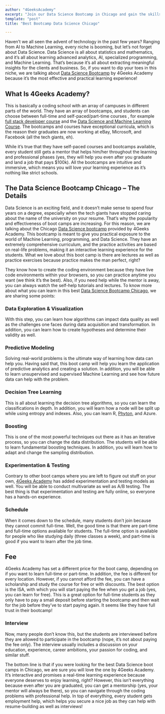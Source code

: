 ```yaml
---
author: "4GeeksAcademy"
excerpt: "Join our Data Science Bootcamp in Chicago and gain the skills you need to succeed. Hands-on training, expert instructors, and a supportive community await! Apply now."
template: "post"
title: "Best Bootcamp Data Science Chicago"

---
```


Haven’t we all seen the advent of technology in the past few years? Ranging from AI to Machine Learning, every niche is booming, but let’s not forget about Data Science. Data Science is all about statistics and mathematics, and it’s all about learning advanced analytics, AI, specialized programming, and Machine Learning. 
That’s because it’s all about extracting meaningful insights for the clients and business. So, if you want to dip your toes in this niche, we are talking about [Data Science Bootcamp](https://4geeksacademy.com/us/coding-bootcamps/datascience-machine-learning) by 4Geeks Academy because it’s the most effective and practical learning experience!

## What Is 4Geeks Academy?

This is basically a coding school with an array of campuses in different parts of the world. They have an array of bootcamps, and students can choose between full-time and self-paced/part-time courses , for example [full stack developer course](https://4geeksacademy.com/us/coding-bootcamps/part-time-full-stack-developer) and the [Data Science and Machine Learning Course](https://4geeksacademy.com/us/coding-bootcamps/datascience-machine-learning). The bootcamps and courses have exceptional curricula, which is the reason their graduates are now working at eBay, Microsoft, and Facebook (all the tech giants, eh).

While it’s true that they have self-paced courses and bootcamps available, every student still gets a mentor that helps him/her throughout the learning and professional phases (yes, they will help you even after you graduate and land a job that pays $100k). All the bootcamps are intuitive and immersive, which means you will love your learning experience as it’s nothing like strict schools.

## The Data Science Bootcamp Chicago – The Details

Data Science is an exciting field, and it doesn’t make sense to spend four years on a degree, especially when the tech giants have stopped caring about the name of the university on your resume. That’s why the popularity and effectiveness of boot camps are increasing. For this reason, we are talking about the Chicago [Data Science bootcamp](https://4geeksacademy.com/us/coding-bootcamps/datascience-machine-learning) provided by 4Geeks Academy. This bootcamp is meant to give you practical exposure to the world of Machine Learning, programming, and Data Science. They have an extremely comprehensive curriculum, and the practice activities are based on real-life problems, making it an interactive learning experience for the students. What we love about this boot camp is there are lectures as well as practice exercises because practice makes the man perfect, right? 

They know how to create the coding environment because they have live code environments within your browsers, so you can practice anytime you want (we think it’s the best). Also, if you need help while the mentor is away, you can always watch the self-help tutorials and lectures. To know more about what you can learn in this best [Data Science Bootcamp Chicago](https://4geeksacademy.com/us/coding-campus/coding-bootcamp-miami), we are sharing some points:

### Data Exploration & Visualization

With this step, you can learn how algorithms can impact data quality as well as the challenges one faces during data acquisition and transformation. In addition, you can learn how to create hypotheses and determine their validity as well.

### Predictive Modeling

Solving real-world problems is the ultimate way of learning how data can help you. Having said that, this boot camp will help you learn the application of predictive analytics and creating a solution. In addition, you will be able to learn unsupervised and supervised Machine Learning and see how future data can help with the problem.

### Decision Tree Learning

This is all about learning the decision tree algorithms, so you can learn the classifications in depth. In addition, you will learn how a node will be split up while using entropy and indexes. Also, you can learn R, [Phyton](https://4geeks.com/technology/python), and Azure.

### Boosting

This is one of the most powerful techniques out there as it has an iterative process, so you can change the data distribution. 
The students will be able to learn fundamental boosting techniques. In addition, you will learn how to adapt and change the sampling distribution.

### Experimentation & Testing

Contrary to other boot camps where you are left to figure out stuff on your own, [4Geeks Academy](https://4geeksacademy.com/) has added experimentation and testing models as well. You will be able to conduct multivariate as well as A/B testing. The best thing is that experimentation and testing are fully online, so everyone has a hands-on experience.

### Schedule

When it comes down to the schedule, many students don’t join because they cannot commit full-time. Well, the good time is that there are part-time and full-time options available for students. The full-time option is available for people who like studying daily (three classes a week), and part-time is good if you want to learn after the job time.

## Fee

4Geeks Academy has set a different price for the boot camp, depending on if you want to learn full-time or part-time. In addition, the fee is different for every location. However, if you cannot afford the fee, you can have a scholarship and study the course for free or with discounts. The best option is the ISA, with which you will start paying the fee when you get a job (yes, you can learn for free). This is a great option for full-time students as they only have to pay a small deposit before starting the bootcamp and then wait for the job before they’ve to start paying again. It seems like they have full trust in their bootcamp!

### Interview

Now, many people don’t know this, but the students are interviewed before they are allowed to participate in the bootcamp (nope, it’s not about paying the fee only). The interview usually includes a discussion on your education, experience, career ambitions, your passion for coding, and similar stuff.

The bottom line is that if you were looking for the best Data Science boot camps in Chicago, we are sure you will love the one by 4Geeks Academy. It’s interactive and promises a real-time learning experience because everyone deserves to enjoy learning, right?
However, this isn’t everything because even after you are graduated, you can get a mentorship (yes, your mentor will always be there), so you can navigate through the coding problems with professional help. In top of everything, every student gets employment help, which helps you secure a nice job as they can help with resume-building as well as interviews!